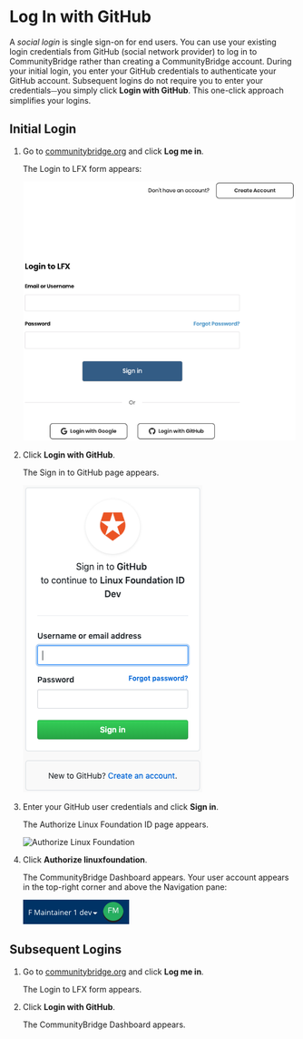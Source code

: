 # Log In with GitHub

A _social login_ is single sign-on for end users. You can use your existing login credentials from GitHub \(social network provider\) to log in to CommunityBridge rather than creating a CommunityBridge account. During your initial login, you enter your GitHub credentials to authenticate your GitHub account. Subsequent logins do not require you to enter your credentials⏤you simply click **Login with GitHub**. This one-click approach simplifies your logins.

## Initial Login

1. Go to [communitybridge.org](https://communitybridge.org/) and click **Log me in**.

   The Login to LFX form appears:

   ![Login to LFX](../.gitbook/assets/lfx-login-to-lfx%20%284%29.png)

2. Click **Login with GitHub**.

   The Sign in to GitHub page appears.

   ![Sign In to GitHub](../.gitbook/assets/lfx-sign-in-to-github-page.png)

3. Enter your GitHub user credentials and click **Sign in**.

   The Authorize Linux Foundation ID page appears.

   ![Authorize Linux Foundation](https://github.com/dibyaranjanlf/communitybridge.github.io/tree/1f73c37caf517532f49698bdceec68e29121e7f7/Login/imgs/lfx-github-authorize—lf-id-dev.png)

4. Click **Authorize linuxfoundation**.

   The CommunityBridge Dashboard appears. Your user account appears in the top-right corner and above the Navigation pane:

   ![Sign In Role](../.gitbook/assets/lfx-sign-in-role-identification%20%282%29.png)

## Subsequent Logins

1. Go to [communitybridge.org](https://communitybridge.org/) and click **Log me in**.

   The Login to LFX form appears.

2. Click **Login with GitHub**.

   The CommunityBridge Dashboard appears.

